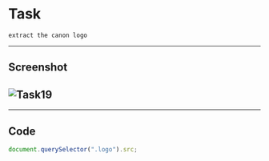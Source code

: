 # Task

    extract the canon logo

---

## Screenshot

## ![Task19](./Develop.%20Preview.%20Ship.%20For%20the%20best%20frontend%20teams%20%E2%80%93%20Vercel%20-%20Google%20Chrome%2018-10-2022%2015_50_34.png)

---

## Code

```javascript
document.querySelector(".logo").src;
```
